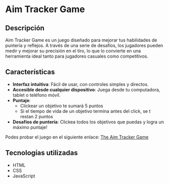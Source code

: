 # Aim Tracker Game

## Descripción

Aim Tracker Game es un juego diseñado para mejorar tus habilidades de puntería y reflejos. A través de una serie de desafíos, los jugadores pueden medir y mejorar su precisión en el tiro, lo que lo convierte en una herramienta ideal tanto para jugadores casuales como competitivos.

## Características

- **Interfaz intuitiva**: Fácil de usar, con controles simples y directos.
- **Accesible desde cualquier dispositivo**: Juega desde tu computadora, tablet o teléfono móvil.
- **Puntaje**:
  - Clickear un objetivo te sumará 5 puntos
  - Si el tiempo de vida de un objetivo termina antes del click, se t restan 2 puntos
- **Desafíos de puntería**: Clickea todos los objetivos que puedas y logra un máximo puntaje!

Podes probar el juego en el siguiente enlace: [The Aim Tracker Game](https://aimtrackergame-aluna.netlify.app/)

## Tecnologías utilizadas

- HTML
- CSS
- JavaScript
